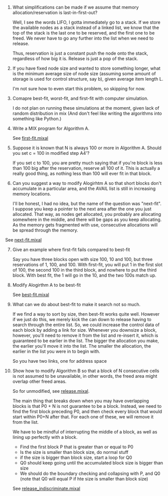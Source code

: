 1)  What simplifications can be made if we assume that memory allocation/reservation is last-in-first-out?

    Well, I see the words LIFO, I gotta immediately go to a stack. If we store the available nodes as a stack instead of a linked list, we know that the top of the stack is the last one to be reserved, and the first one to be freed. We never have to go any further into the list when we need to release. 

    Thus, reservation is just a constant push the node onto the stack, regardless of how big it is. Release is just a pop of the stack.

2)  If you have fixed node size and wanted to store something longer, what is the minimum average size of node size (assuming some amount of storage is used for control structure, say b), given average item length L. 

    I'm not sure how to even start this problem, so skipping for now.

3)  Comapre best-fit, worst-fit, and first-fit with computer simulation. 

    I do not plan on running these simulations at the moment, given lack of random distribution in mix (And don't feel like writing the algorithms into something like Python.)

4)  Write a MIX program for Algorithm A.

    See [first-fit.mixal](first-fit.mixal)

5)  Suppose it is known that N is always 100 or more in Algorithm A. Should you set c = 100 in modified step A4'?

    If you set c to 100, you are pretty much saying that if you're block is less than 100 big after the reservation, reserve all 100 of it. This is actually a really good thing, as nothing less than 100 will ever fit in that block. 

6)  Can you suggest a way to modify Alogirhtm A so that short blocks don't accumulate in a particular area, and the AVAIL list is still in increasing memory locations.

    I'll be honest, I had no idea, but the name of the question was "next-fit". I suppose you keep a pointer to the next area after the one you just allocated. That way, as nodes get allocated, you probably are allocating somewhere in the middle, and there will be gaps as you keep allocating. As the memory gets fragmented with use, consecutive allocations will be spread through the memory.

See [next-fit.mixal](next-fit.mixal)

7)  Give an example where first-fit fails compared to best-fit

    Say you have three blocks open with size 100, 10 and 100, but three reservations  of 1, 100, and 100. With first-fit, you will put 1 in the first slot of 100, the second 100 in the third block, and nowhere to put the third block.  With best fit, the 1 will go in the 10, and the two 100s match up.

8) Modify Alogirthm A to be best-fit

    See [best-fit.mixal](best-fit.mixal)

9) What can we do about best-fit to make it search not so much.

    If we find a way to sort by size, then best-fit works quite well. However if we just do this, we merely kick the can down to release having to search through the entire list. So, we could increase the control data of each block by adding a link for size. Whenever you downsize a block, however, you'll need to remove it from the list and re-insert it, which is guaranteed to be earlier in the list. The bigger the allocation you make, the earlier you'll move it into the list. The smaller the allocation, the earlier in the list you were in to begin with.

    So you have two links, one for address space

10) Show how to modify Algorithm B so that a block of N consecutive cells is not assumed to be unavailable, in other words, the freed area might overlap other freed areas.

    So for unmodified, see [release.mixal](release.mixal). 

    The main thing that breaks down when you may have overlapping blocks is that P0 + N is not guarantee to be a block. Instead, we need to find the first block preceding P0, and then check every block that would start within P0+N after that. For each one of these, we will remove it from the list.

    We have to be mindful of interrupting the middle of a block, as well as lining up perfectly with a block.


    * Find the first block P that is greater than or equal to P0
    * Is the size is smaller than block size, do normal stuff
    * if the size is bigger than block size, start a loop for Q0
    * Q0 should keep going until the accumulated block size is bigger than size
    * We should do the boundary checking and collapsing with P, and Q0 (note that Q0 will equal P if hte size is smaller than block size) 

    See [release_indiscriminate.mixal](release_indiscriminate.mixal)
